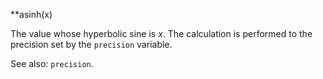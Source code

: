 **asinh(x)

The value whose hyperbolic sine is _x_. 
The calculation is performed to the precision set by the
`precision` variable. 

See also: `precision`.
